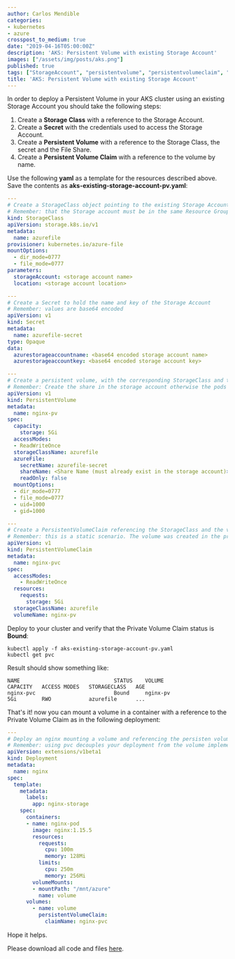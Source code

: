 ```yaml
---
author: Carlos Mendible
categories:
- kubernetes
- azure
crosspost_to_medium: true
date: "2019-04-16T05:00:00Z"
description: 'AKS: Persistent Volume with existing Storage Account'
images: ["/assets/img/posts/aks.png"]
published: true
tags: ["StorageAccount", "persistentvolume", "persistentvolumeclaim", "storageclass"]
title: 'AKS: Persistent Volume with existing Storage Account'
---
```


In order to deploy a Persistent Volume in your AKS cluster using an existing Storage Account you should take the following steps:

1. Create a **Storage Class** with a reference to the Storage Account.
1. Create a **Secret** with the credentials used to access the Storage Account.
1. Create a **Persistent Volume** with a reference to the Storage Class, the secret and the File Share.
1. Create a **Persistent Volume Claim** with a reference to the volume by name.

Use the following **yaml** as a template for the resources described above. Save the contents as **aks-existing-storage-account-pv.yaml**:

``` yaml
---
# Create a StorageClass object pointing to the existing Storage Account
# Remember: that the Storage account must be in the same Resource Group where the AKS cluster is deployed
kind: StorageClass
apiVersion: storage.k8s.io/v1
metadata:
  name: azurefile
provisioner: kubernetes.io/azure-file
mountOptions:
  - dir_mode=0777
  - file_mode=0777
parameters:
  storageAccount: <storage account name>
  location: <storage account location>

---
# Create a Secret to hold the name and key of the Storage Account
# Remember: values are base64 encoded
apiVersion: v1
kind: Secret
metadata:
  name: azurefile-secret
type: Opaque
data:
  azurestorageaccountname: <base64 encoded storage account name>
  azurestorageaccountkey: <base64 encoded storage account key>

---
# Create a persistent volume, with the corresponding StorageClass and the reference to the Azure File secret.
# Remember: Create the share in the storage account otherwise the pods will fail with a "No such file or directory"
apiVersion: v1
kind: PersistentVolume
metadata:
  name: nginx-pv
spec:
  capacity:
    storage: 5Gi
  accessModes:
  - ReadWriteOnce
  storageClassName: azurefile
  azureFile:
    secretName: azurefile-secret
    shareName: <Share Name (must already exist in the storage account)>
    readOnly: false
  mountOptions:
  - dir_mode=0777
  - file_mode=0777
  - uid=1000
  - gid=1000

---
# Create a PersistentVolumeClaim referencing the StorageClass and the volume
# Remember: this is a static scenario. The volume was created in the previous step.
apiVersion: v1
kind: PersistentVolumeClaim
metadata:
  name: nginx-pvc
spec:
  accessModes:
    - ReadWriteOnce  
  resources:
    requests:
      storage: 5Gi
  storageClassName: azurefile
  volumeName: nginx-pv
```

Deploy to your cluster and verify that the Private Volume Claim status is **Bound**:

``` shell
kubectl apply -f aks-existing-storage-account-pv.yaml
kubectl get pvc
```

Result should show something like:

``` shell
NAME                              STATUS    VOLUME                      CAPACITY   ACCESS MODES   STORAGECLASS   AGE
nginx-pvc                         Bound     nginx-pv                    5Gi        RWO            azurefile      ...
```

That's it! now you can mount a volume in a container with a reference to the Private Volume Claim as in the following deployment:

``` yaml
---
# Deploy an nginx mounting a volume and referencing the persisten volume claim
# Remember: using pvc decouples your deployment from the volume implementations
apiVersion: extensions/v1beta1
kind: Deployment
metadata:
  name: nginx
spec:  
  template:
    metadata:
      labels:
        app: nginx-storage
    spec:
      containers:
      - name: nginx-pod
        image: nginx:1.15.5
        resources:
          requests:
            cpu: 100m
            memory: 128Mi
          limits:
            cpu: 250m
            memory: 256Mi
        volumeMounts:
        - mountPath: "/mnt/azure"
          name: volume
      volumes:
        - name: volume
          persistentVolumeClaim:
            claimName: nginx-pvc
```

Hope it helps.

Please download all code and files [here](https://github.com/cmendible/kubernetes.samples/tree/main/16.aks-pv-with-existing-storage-account).